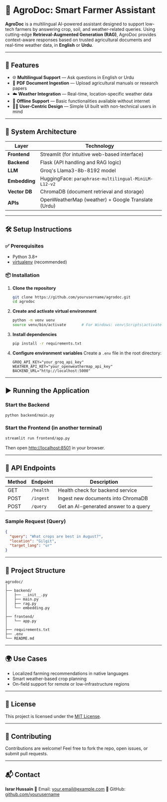 

# 🌾 AgroDoc: Smart Farmer Assistant

**AgroDoc** is a multilingual AI-powered assistant designed to support low-tech farmers by answering crop, soil, and weather-related queries. Using cutting-edge **Retrieval-Augmented Generation (RAG)**, AgroDoc provides context-aware responses based on trusted agricultural documents and real-time weather data, in **English** or **Urdu**.

---

## 🚀 Features

* 🌐 **Multilingual Support** — Ask questions in English or Urdu
* 📄 **PDF Document Ingestion** — Upload agricultural manuals or research papers
* ☁️ **Weather Integration** — Real-time, location-specific weather data
* 🔌 **Offline Support** — Basic functionalities available without internet
* 🧑‍🌾 **User-Centric Design** — Simple UI built with non-technical users in mind

---

## 🧠 System Architecture

| Layer         | Technology                                           |
| ------------- | ---------------------------------------------------- |
| **Frontend**  | Streamlit (for intuitive web-based interface)        |
| **Backend**   | Flask (API handling and RAG logic)                   |
| **LLM**       | Groq's Llama3-8b-8192 model                          |
| **Embedding** | HuggingFace: `paraphrase-multilingual-MiniLM-L12-v2` |
| **Vector DB** | ChromaDB (document retrieval and storage)            |
| **APIs**      | OpenWeatherMap (weather) + Google Translate (Urdu)   |

---

## 🛠️ Setup Instructions

### ✅ Prerequisites

* Python 3.8+
* [virtualenv](https://docs.python.org/3/library/venv.html) (recommended)

### 📦 Installation

1. **Clone the repository**

   ```bash
   git clone https://github.com/yourusername/agrodoc.git
   cd agrodoc
   ```

2. **Create and activate virtual environment**

   ```bash
   python -m venv venv
   source venv/bin/activate       # For Windows: venv\Scripts\activate
   ```

3. **Install dependencies**

   ```bash
   pip install -r requirements.txt
   ```

4. **Configure environment variables**
   Create a `.env` file in the root directory:

   ```env
   GROQ_API_KEY="your_groq_api_key"
   WEATHER_API_KEY="your_openweathermap_api_key"
   BACKEND_URL="http://localhost:5000"
   ```

---

## ▶️ Running the Application

### Start the Backend

```bash
python backend/main.py
```

### Start the Frontend (in another terminal)

```bash
streamlit run frontend/app.py
```

Then open [http://localhost:8501](http://localhost:8501) in your browser.

---

## 📡 API Endpoints

| Method | Endpoint  | Description                           |
| ------ | --------- | ------------------------------------- |
| GET    | `/health` | Health check for backend service      |
| POST   | `/ingest` | Ingest new documents into ChromaDB    |
| POST   | `/query`  | Get an AI-generated answer to a query |

### Sample Request (Query)

```json
{
  "query": "What crops are best in August?",
  "location": "Gilgit",
  "target_lang": "ur"
}
```

---

## 📁 Project Structure

```
agrodoc/
│
├── backend/
│   ├── __init__.py
│   ├── main.py
│   ├── rag.py
│   └── embedding.py
│
├── frontend/
│   └── app.py
│
├── requirements.txt
├── .env
└── README.md
```

---

## 🌍 Use Cases

* Localized farming recommendations in native languages
* Smart weather-based crop planning
* On-field support for remote or low-infrastructure regions

---

## 📜 License

This project is licensed under the [MIT License](LICENSE).

---

## 🤝 Contributing

Contributions are welcome! Feel free to fork the repo, open issues, or submit pull requests.

---

## 📬 Contact

**Israr Hussain**
📧 Email: [your.email@example.com](israrmir606@gmail.com)
🔗 GitHub: [github.com/yourusername](https://github.com/IsrarHussain747)

